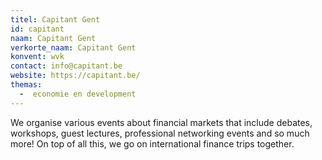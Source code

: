 ```yaml
---
titel: Capitant Gent
id: capitant
naam: Capitant Gent
verkorte_naam: Capitant Gent
konvent: wvk
contact: info@capitant.be
website: https://capitant.be/
themas:
  -  economie en development
---
```


We organise various events about financial markets that include debates, workshops, guest lectures, professional networking events and so much more! On top of all this, we go on international finance trips together.
